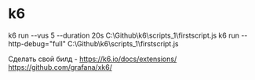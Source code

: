 # k6

k6 run --vus 5 --duration 20s C:\Github\k6\scripts_1\firstscript.js
k6 run --http-debug="full" C:\Github\k6\scripts_1\firstscript.js
 
Сделать свой билд -  https://k6.io/docs/extensions/    https://github.com/grafana/xk6/
